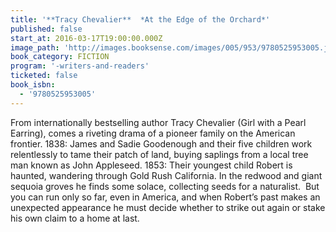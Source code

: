 ```yaml
---
title: '**Tracy Chevalier**  *At the Edge of the Orchard*'
published: false
start_at: 2016-03-17T19:00:00.000Z
image_path: 'http://images.booksense.com/images/005/953/9780525953005.jpg'
book_category: FICTION
program: '-writers-and-readers'
ticketed: false
book_isbn:
  - '9780525953005'
---
```


From internationally bestselling author Tracy Chevalier (Girl with a Pearl Earring), comes a riveting drama of a pioneer family on the American frontier. 1838: James and Sadie Goodenough and their five children work relentlessly to tame their patch of land, buying saplings from a local tree man known as John Appleseed. 1853: Their youngest child Robert is haunted, wandering through Gold Rush California. In the redwood and giant sequoia groves he finds some solace, collecting seeds for a naturalist. &nbsp;But you can run only so far, even in America, and when Robert’s past makes an unexpected appearance he must decide whether to strike out again or stake his own claim to a home at last.